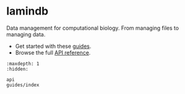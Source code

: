 # lamindb

Data management for computational biology. From managing files to managing data.

- Get started with these [guides](guides/index).
- Browse the full [API reference](api).

```{toctree}
:maxdepth: 1
:hidden:

api
guides/index
```
